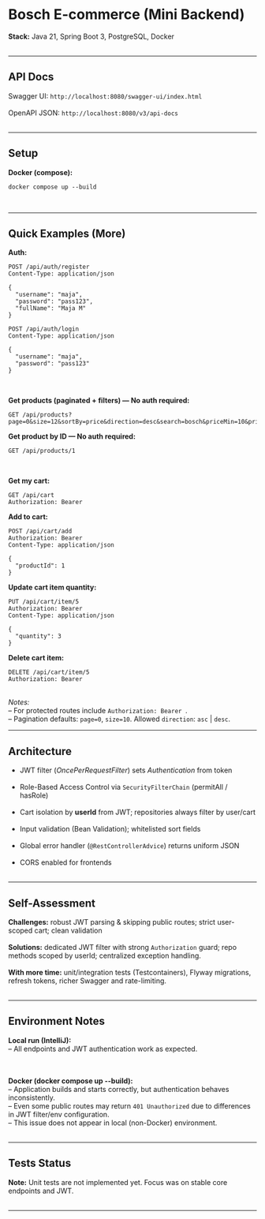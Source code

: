<h1>Bosch E-commerce (Mini Backend)</h1>

<b>Stack:</b> Java 21, Spring Boot 3, PostgreSQL, Docker
<br/><br/>

<hr/>

<h2>API Docs</h2>

Swagger UI: <code>http://localhost:8080/swagger-ui/index.html</code>
<br/><br/>
OpenAPI JSON: <code>http://localhost:8080/v3/api-docs</code>
<br/><br/>

<hr/>

<h2>Setup</h2>

<b>Docker (compose):</b>
<br/>
<pre><code>docker compose up --build</code></pre>
<br/>

<hr/>

<h2>Quick Examples (More)</h2>

<!-- AUTH -->
<b>Auth:</b>
<br/>
<pre><code>POST /api/auth/register
Content-Type: application/json

{
  "username": "maja",
  "password": "pass123",
  "fullName": "Maja M"
}
</code></pre>

<pre><code>POST /api/auth/login
Content-Type: application/json

{
  "username": "maja",
  "password": "pass123"
}
</code></pre>
<br/>

<!-- PRODUCTS -->
<b>Get products (paginated + filters) — No auth required:</b>
<br/>
<pre><code>GET /api/products?page=0&amp;size=12&amp;sortBy=price&amp;direction=desc&amp;search=bosch&amp;priceMin=10&amp;priceMax=200
</code></pre>

<b>Get product by ID — No auth required:</b>
<br/>
<pre><code>GET /api/products/1
</code></pre>
<br/>

<!-- CART -->
<b>Get my cart:</b>
<br/>
<pre><code>GET /api/cart
Authorization: Bearer
</code></pre>

<b>Add to cart:</b>
<br/>
<pre><code>POST /api/cart/add
Authorization: Bearer
Content-Type: application/json

{
  "productId": 1
}
</code></pre>

<b>Update cart item quantity:</b>
<br/>
<pre><code>PUT /api/cart/item/5
Authorization: Bearer 
Content-Type: application/json

{
  "quantity": 3
}
</code></pre>

<b>Delete cart item:</b>
<br/>
<pre><code>DELETE /api/cart/item/5
Authorization: Bearer
</code></pre>

<br/>
<i>Notes:</i><br/>
– For protected routes include <code>Authorization: Bearer </code>.<br/>
– Pagination defaults: <code>page=0</code>, <code>size=10</code>. Allowed <code>direction</code>: <code>asc</code> | <code>desc</code>.
<br/>

<hr/>

<h2>Architecture</h2>

- JWT filter (<i>OncePerRequestFilter</i>) sets <i>Authentication</i> from token
  <br/><br/>
- Role-Based Access Control via <code>SecurityFilterChain</code> (permitAll / hasRole)
  <br/><br/>
- Cart isolation by <b>userId</b> from JWT; repositories always filter by user/cart
  <br/><br/>
- Input validation (Bean Validation); whitelisted sort fields
  <br/><br/>
- Global error handler (<code>@RestControllerAdvice</code>) returns uniform JSON
  <br/><br/>
- CORS enabled for frontends
  <br/><br/>

<hr/>

<h2>Self-Assessment</h2>

<b>Challenges:</b> robust JWT parsing &amp; skipping public routes; strict user-scoped cart; clean validation
<br/><br/>
<b>Solutions:</b> dedicated JWT filter with strong <code>Authorization</code> guard; repo methods scoped by userId; centralized exception handling.
<br/><br/>
<b>With more time:</b> unit/integration tests (Testcontainers), Flyway migrations, refresh tokens, richer Swagger and rate-limiting.
<br/><br/>

<hr/>


<h2>Environment Notes</h2>

<b>Local run (IntelliJ):</b>  
– All endpoints and JWT authentication work as expected.  
<br/><br/>

<b>Docker (docker compose up --build):</b>  
– Application builds and starts correctly, but authentication behaves inconsistently.  
– Even some public routes may return <code>401 Unauthorized</code> due to differences in JWT filter/env configuration.  
– This issue does not appear in local (non-Docker) environment.  
<br/>
<hr>
<h2>Tests Status</h2>

<b>Note:</b> Unit tests are not implemented yet. Focus was on stable core endpoints and JWT.
<br/><br/>

<hr/>
